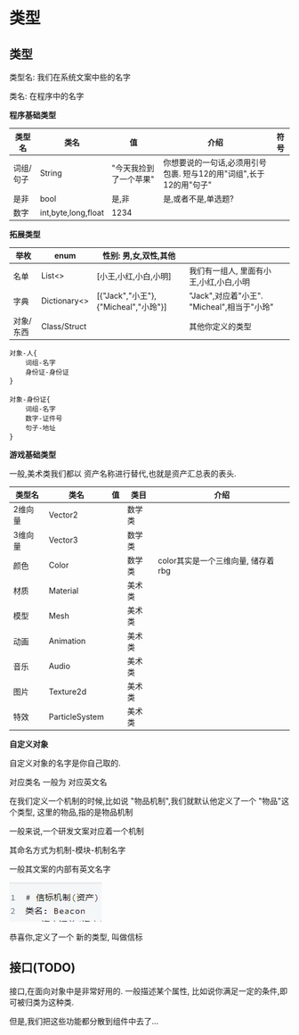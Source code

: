 # 类型

## 类型

类型名: 我们在系统文案中些的名字

类名: 在程序中的名字

**程序基础类型**

| 类型名 | 类名                | 值                     | 介绍                | 符号 |
|--------|---------------------|------------------------|---------------------|------|
| 词组/句子 | String              | "今天我捡到了一个苹果" | 你想要说的一句话,必须用引号包裹. 短与12的用"词组",长于12的用"句子"    |      |
| 是非   | bool                | 是,非                  | 是,或者不是,单选题? |      |
| 数字   | int,byte,long,float | 1234                   |                     |      |

**拓展类型**

| 举枚     | enum           | 性别:  男,女,双性,其他               |                                             |   |
|----------|----------------|--------------------------------------|---------------------------------------------|---|
| 名单     | List\<\>       | [小王,小红,小白,小明]                | 我们有一组人, 里面有小王,小红,小白,小明     |   |
| 字典     | Dictionary\<\> | [{"Jack","小王"},{"Micheal","小玲"}] | "Jack",对应着"小王". "Micheal",相当于"小玲" |   |
| 对象/东西 | Class/Struct   |                                      | 其他你定义的类型                            |   |

```
对象-人{
    词组-名字
    身份证-身份证
}

对象-身份证{
    词组-名字
    数字-证件号
    句子-地址
}
```
**游戏基础类型**

一般,美术类我们都以 资产名称进行替代,也就是资产汇总表的表头.

| 类型名  | 类名           | 值 | 类目   | 介绍                                |
|---------|----------------|----|--------|-------------------------------------|
| 2维向量 | Vector2        |    | 数学类 |                                     |
| 3维向量 | Vector3        |    | 数学类 |                                     |
| 颜色    | Color          |    | 数学类 | color其实是一个三维向量, 储存着 rbg |
| 材质    | Material       |    | 美术类 |                                     |
| 模型    | Mesh           |    | 美术类 |                                     |
| 动画    | Animation      |    | 美术类 |                                     |
| 音乐    | Audio          |    | 美术类 |                                     |
| 图片    | Texture2d      |    | 美术类 |                                     |
| 特效    | ParticleSystem |    | 美术类 |                                     |

**自定义对象**

自定义对象的名字是你自己取的.

对应类名 一般为 对应英文名

在我们定义一个机制的时候,比如说 "物品机制",我们就默认他定义了一个
"物品"这个类型, 这里的物品,指的是物品机制

一般来说,一个研发文案对应着一个机制

其命名方式为机制-模块-机制名字

一般其文案的内部有英文名字

![Generated](media/3331eeae30d09dd3bc292e16768e2f8c.png)

恭喜你,定义了一个 新的类型, 叫做信标

## 接口(TODO)

接口,在面向对象中是非常好用的. 一般描述某个属性,
比如说你满足一定的条件,即可被归类为这种类.

但是,我们把这些功能都分散到组件中去了...
